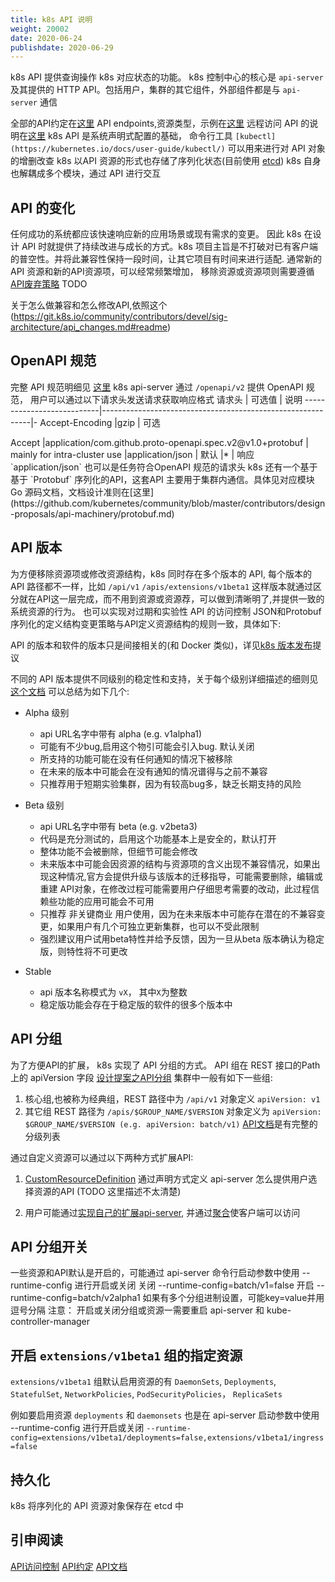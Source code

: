 ```yaml
---
title: k8s API 说明
weight: 20002
date: 2020-06-24
publishdate: 2020-06-29
---
```


k8s API 提供查询操作 k8s 对应状态的功能。 k8s 控制中心的核心是 `api-server` 及其提供的 HTTP API。包括用户，集群的其它组件，外部组件都是与 `api-server` 通信

全部的API约定在[这里](https://git.k8s.io/community/contributors/devel/api-conventions.md)
API endpoints,资源类型，示例在[这里](https://kubernetes.io/docs/reference)
远程访问 API 的说明在[这里](https://kubernetes.io/docs/admin/accessing-the-api)
k8s API 是系统声明式配置的基础， 命令行工具 `[kubectl](https://kubernetes.io/docs/user-guide/kubectl/)` 可以用来进行对 API 对象的增删改查
k8s 以API 资源的形式也存储了序列化状态(目前使用 [etcd](https://coreos.com/docs/distributed-configuration/getting-started-with-etcd/))
k8s 自身也解耦成多个模块，通过 API 进行交互

## API 的变化

任何成功的系统都应该快速响应新的应用场景或现有需求的变更。 因此 k8s 在设计 API 时就提供了持续改进与成长的方式。k8s 项目主旨是不打破对已有客户端的普空性。并将此兼容性保持一段时间，让其它项目有时间来进行适配.
通常新的API 资源和新的API资源项，可以经常频繁增加， 移除资源或资源项则需要遵循 [API废弃策略](https://kubernetes.io/docs/reference/using-api/deprecation-policy/) TODO

关于怎么做兼容和怎么修改API,依照这个(https://git.k8s.io/community/contributors/devel/sig-architecture/api_changes.md#readme)


## OpenAPI 规范

完整 API 规范明细见 [这里](https://www.openapis.org/)
k8s api-server 通过 `/openapi/v2` 提供 OpenAPI 规范， 用户可以通过以下请求头发送请求获取响应格式
请求头                      | 可选值                                                      | 说明
---------------------------|------------------------------------------------------------|-
Accept-Encoding            |gzip                                                        | 可选
<td rowspan=3>Accept</td>  |application/com.github.proto-openapi.spec.v2@v1.0+protobuf  |  mainly for intra-cluster use   
                           |application/json                                            |  默认
                           |*                                                           | 响应 `application/json`
也可以是任务符合OpenAPI 规范的请求头
k8s 还有一个基于基于 `Protobuf` 序列化的API，这套API 主要用于集群内通信。具体见对应模块 Go 源码文档，文档设计准则在[这里](https://github.com/kubernetes/community/blob/master/contributors/design-proposals/api-machinery/protobuf.md)

## API 版本

为方便移除资源项或修改资源结构，k8s 同时存在多个版本的 API, 每个版本的 API 路径都不一样，比如 `/api/v1` `/apis/extensions/v1beta1`
这样版本就通过区分就在API这一层完成，而不用到资源或资源荐，可以做到清晰明了,并提供一致的系统资源的行为。
也可以实现对过期和实验性 API 的访问控制
JSON和Protobuf序列化的定义结构变更策略与API定义资源结构的规则一致，具体如下:

API 的版本和软件的版本只是间接相关的(和 Docker 类似)，详见[k8s 版本发布](https://git.k8s.io/community/contributors/design-proposals/release/versioning.md)提议

不同的 API 版本提供不同级别的稳定性和支持，关于每个级别详细描述的细则见[这个文档](https://git.k8s.io/community/contributors/devel/sig-architecture/api_changes.md#alpha-beta-and-stable-versions)
可以总结为如下几个:

- Alpha 级别
  - api URL名字中带有 alpha (e.g. v1alpha1)
  - 可能有不少bug,启用这个物引可能会引入bug. 默认关闭
  - 所支持的功能可能在没有任何通知的情况下被移除
  - 在未来的版本中可能会在没有通知的情况谱得与之前不兼容
  - 只推荐用于短期实验集群，因为有较高bug多，缺乏长期支持的风险

- Beta 级别
  - api URL名字中带有 beta (e.g. v2beta3)
  - 代码是充分测试的，启用这个功能基本上是安全的，默认打开
  - 整体功能不会被删除，但细节可能会修改
  - 未来版本中可能会因资源的结构与资源项的含义出现不兼容情况，如果出现这种情况,官方会提供升级与该版本的迁移指导，可能需要删除，编辑或重建 API对象，在修改过程可能需要用户仔细思考需要的改动，此过程信赖些功能的应用可能会不可用
  - 只推荐 非关键商业 用户使用，因为在未来版本中可能存在潜在的不兼容变更，如果用户有几个可独立更新集群，也可以不受此限制
  - 强烈建议用户试用beta特性并给予反馈，因为一旦从beta 版本确认为稳定版，则特性将不可更改

- Stable
  - api 版本名称模式为 `vX`， 其中`X`为整数
  - 稳定版功能会存在于稳定版的软件的很多个版本中

## API 分组

为了方便API的扩展， k8s 实现了 API 分组的方式。 API 组在 REST 接口的Path 上的 apiVersion 字段
[设计提案之API分组](https://git.k8s.io/community/contributors/design-proposals/api-machinery/api-group.md)
集群中一般有如下一些组:

1. 核心组,也被称为经典组，REST 路径中为 `/api/v1` 对象定义 `apiVersion: v1`
2. 其它组 REST 路径为 `/apis/$GROUP_NAME/$VERSION` 对象定义为 `apiVersion: $GROUP_NAME/$VERSION (e.g. apiVersion: batch/v1)` [API文档](https://kubernetes.io/docs/reference/kubernetes-api/)是有完整的分级列表

通过自定义资源可以通过以下两种方式扩展API:

1. [CustomResourceDefinition](https://kubernetes.io/docs/tasks/extend-kubernetes/custom-resources/custom-resource-definitions/) 通过声明方式定义 api-server 怎么提供用户选择资源的API (TODO 这里描述不太清楚)

2. 用户可能通过[实现自己的扩展api-server](https://kubernetes.io/docs/tasks/extend-kubernetes/setup-extension-api-server/), 并通过[聚合](https://kubernetes.io/docs/tasks/extend-kubernetes/configure-aggregation-layer/)使客户端可以访问

## API 分组开关

一些资源和API默认是开启的，可能通过 api-server 命令行启动参数中使用 --runtime-config 进行开启或关闭
关闭 --runtime-config=batch/v1=false
开启 --runtime-config=batch/v2alpha1
如果有多个分组进制设置，可能key=value并用逗号分隔
注意： 开启或关闭分组或资源一需要重启 api-server 和 kube-controller-manager

## 开启 `extensions/v1beta1` 组的指定资源

`extensions/v1beta1` 组默认启用资源的有 `DaemonSets`, `Deployments`, `StatefulSet`, `NetworkPolicies`, `PodSecurityPolicies`， `ReplicaSets`

例如要启用资源 `deployments` 和 `daemonsets`
也是在 api-server 启动参数中使用 --runtime-config 进行开启或关闭
`--runtime-config=extensions/v1beta1/deployments=false,extensions/v1beta1/ingress=false`

## 持久化

k8s 将序列化的 API 资源对象保存在 etcd 中

## 引申阅读

[API访问控制](https://kubernetes.io/docs/reference/access-authn-authz/controlling-access/)
[API约定](https://git.k8s.io/community/contributors/devel/sig-architecture/api-conventions.md#api-conventions)
[API文档](https://kubernetes.io/docs/reference/kubernetes-api/)
